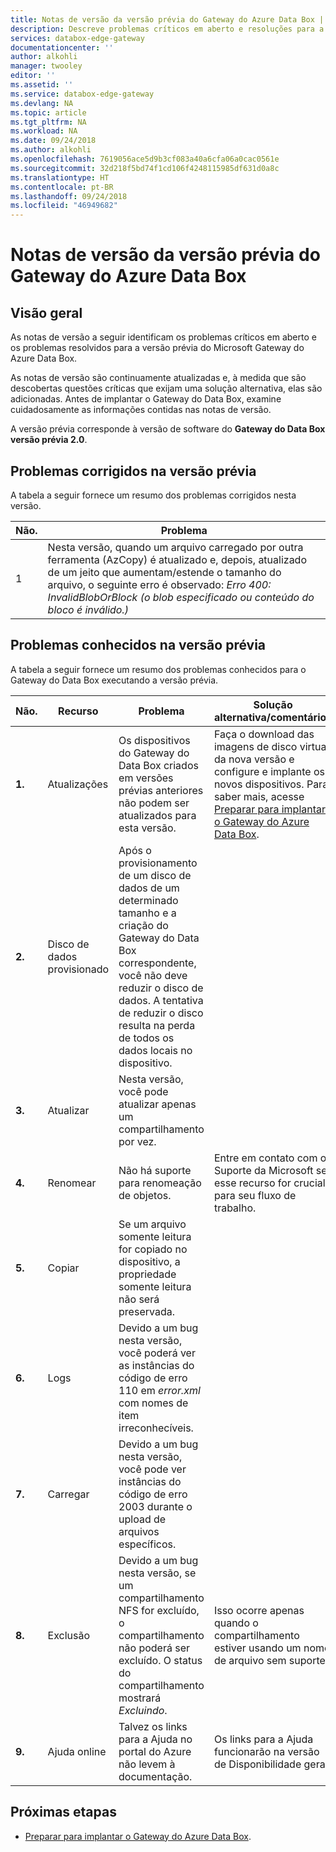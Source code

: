 ```yaml
---
title: Notas de versão da versão prévia do Gateway do Azure Data Box | Microsoft Docs
description: Descreve problemas críticos em aberto e resoluções para a versão prévia do Gateway do Azure Data Box.
services: databox-edge-gateway
documentationcenter: ''
author: alkohli
manager: twooley
editor: ''
ms.assetid: ''
ms.service: databox-edge-gateway
ms.devlang: NA
ms.topic: article
ms.tgt_pltfrm: NA
ms.workload: NA
ms.date: 09/24/2018
ms.author: alkohli
ms.openlocfilehash: 7619056ace5d9b3cf083a40a6cfa06a0cac0561e
ms.sourcegitcommit: 32d218f5bd74f1cd106f4248115985df631d0a8c
ms.translationtype: HT
ms.contentlocale: pt-BR
ms.lasthandoff: 09/24/2018
ms.locfileid: "46949682"
---
```

# <a name="azure-data-box-gateway-preview-release-notes"></a>Notas de versão da versão prévia do Gateway do Azure Data Box

## <a name="overview"></a>Visão geral

As notas de versão a seguir identificam os problemas críticos em aberto e os problemas resolvidos para a versão prévia do Microsoft Gateway do Azure Data Box.

As notas de versão são continuamente atualizadas e, à medida que são descobertas questões críticas que exijam uma solução alternativa, elas são adicionadas. Antes de implantar o Gateway do Data Box, examine cuidadosamente as informações contidas nas notas de versão.

A versão prévia corresponde à versão de software do **Gateway do Data Box versão prévia 2.0**.

## <a name="issues-fixed-in-preview-release"></a>Problemas corrigidos na versão prévia

A tabela a seguir fornece um resumo dos problemas corrigidos nesta versão.

| Não. | Problema |
| --- | --- |
| 1 | Nesta versão, quando um arquivo carregado por outra ferramenta (AzCopy) é atualizado e, depois, atualizado de um jeito que aumentam/estende o tamanho do arquivo, o seguinte erro é observado: *Erro 400: InvalidBlobOrBlock (o blob especificado ou conteúdo do bloco é inválido.)*|


## <a name="known-issues-in-preview-release"></a>Problemas conhecidos na versão prévia

A tabela a seguir fornece um resumo dos problemas conhecidos para o Gateway do Data Box executando a versão prévia.

| Não. | Recurso | Problema | Solução alternativa/comentários |
| --- | --- | --- | --- |
| **1.** |Atualizações |Os dispositivos do Gateway do Data Box criados em versões prévias anteriores não podem ser atualizados para esta versão. |Faça o download das imagens de disco virtual da nova versão e configure e implante os novos dispositivos. Para saber mais, acesse [Preparar para implantar o Gateway do Azure Data Box](data-box-gateway-deploy-prep.md). |
| **2.** |Disco de dados provisionado |Após o provisionamento de um disco de dados de um determinado tamanho e a criação do Gateway do Data Box correspondente, você não deve reduzir o disco de dados. A tentativa de reduzir o disco resulta na perda de todos os dados locais no dispositivo. | |
| **3.** |Atualizar |Nesta versão, você pode atualizar apenas um compartilhamento por vez. | |
| **4.** |Renomear |Não há suporte para renomeação de objetos. |Entre em contato com o Suporte da Microsoft se esse recurso for crucial para seu fluxo de trabalho. |
| **5.** |Copiar| Se um arquivo somente leitura for copiado no dispositivo, a propriedade somente leitura não será preservada. | |
| **6.** |Logs| Devido a um bug nesta versão, você poderá ver as instâncias do código de erro 110 em *error.xml* com nomes de item irreconhecíveis. | |
| **7.** |Carregar | Devido a um bug nesta versão, você pode ver instâncias do código de erro 2003 durante o upload de arquivos específicos. | |
| **8.** |Exclusão | Devido a um bug nesta versão, se um compartilhamento NFS for excluído, o compartilhamento não poderá ser excluído. O status do compartilhamento mostrará *Excluindo*.  |Isso ocorre apenas quando o compartilhamento estiver usando um nome de arquivo sem suporte. |
| **9.** |Ajuda online |Talvez os links para a Ajuda no portal do Azure não levem à documentação.|Os links para a Ajuda funcionarão na versão de Disponibilidade geral. |



## <a name="next-steps"></a>Próximas etapas

- [Preparar para implantar o Gateway do Azure Data Box](data-box-gateway-deploy-prep.md).


